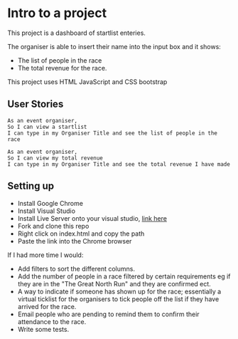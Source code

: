 # Intro to a project

This project is a dashboard of startlist enteries.

The organiser is able to insert their name into the input box and it shows:

- The list of people in the race 
- The total revenue for the race.

This project uses HTML JavaScript and CSS bootstrap

## User Stories

```
As an event organiser,
So I can view a startlist 
I can type in my Organiser Title and see the list of people in the race
```

```
As an event organiser,
So I can view my total revenue 
I can type in my Organiser Title and see the total revenue I have made
```

## Setting up

- Install Google Chrome
- Install Visual Studio
- Install Live Server onto your visual studio, [link here](https://marketplace.visualstudio.com/items?itemName=ritwickdey.LiveServer)
- Fork and clone this repo
- Right click on index.html and copy the path
- Paste the link into the Chrome browser

If I had more time I would:

- Add filters to sort the different columns.
- Add the number of people in a race filtered by certain requirements eg if they are in the "The Great North Run" and they are confirmed ect.
- A way to indicate if someone has shown up for the race; essentially a virtual ticklist for the organisers to tick people off the list if they have arrived for the race.
- Email people who are pending to remind them to confirm their attendance to the race.
- Write some tests.